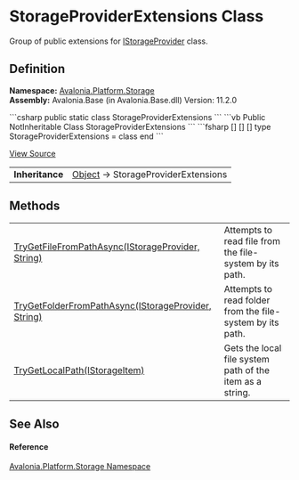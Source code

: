 # StorageProviderExtensions Class


Group of public extensions for <a href="T_Avalonia_Platform_Storage_IStorageProvider">IStorageProvider</a> class.



## Definition
**Namespace:** <a href="N_Avalonia_Platform_Storage">Avalonia.Platform.Storage</a>  
**Assembly:** Avalonia.Base (in Avalonia.Base.dll) Version: 11.2.0

<Tabs groupId="api-code-preview">
<TabItem value="csharp" label="C#">
```csharp
public static class StorageProviderExtensions
```
</TabItem>
<TabItem value="vb" label="VB">
```vb
<ExtensionAttribute>
Public NotInheritable Class StorageProviderExtensions
```
</TabItem>
<TabItem value="fsharp" label="F#">
```fsharp
[<AbstractClassAttribute>]
[<SealedAttribute>]
[<ExtensionAttribute>]
type StorageProviderExtensions = class end
```
</TabItem>
</Tabs>



<a href="https://github.com/AvaloniaUI/Avalonia/tree/master/src/Avalonia.Base/Platform/Storage/StorageProviderExtensions.cs" title="View the source code">View Source</a>

<table>
<tr><td><strong>Inheritance</strong></td><td><a href="https://learn.microsoft.com/dotnet/api/system.object" target="_blank" rel="noopener noreferrer">Object</a>  →  StorageProviderExtensions</td></tr>
</table>



## Methods
<table>
<tr>
<td><a href="M_Avalonia_Platform_Storage_StorageProviderExtensions_TryGetFileFromPathAsync">TryGetFileFromPathAsync(IStorageProvider, String)</a></td>
<td>Attempts to read file from the file-system by its path.</td>
</tr>
<tr>
<td><a href="M_Avalonia_Platform_Storage_StorageProviderExtensions_TryGetFolderFromPathAsync">TryGetFolderFromPathAsync(IStorageProvider, String)</a></td>
<td>Attempts to read folder from the file-system by its path.</td>
</tr>
<tr>
<td><a href="M_Avalonia_Platform_Storage_StorageProviderExtensions_TryGetLocalPath">TryGetLocalPath(IStorageItem)</a></td>
<td>Gets the local file system path of the item as a string.</td>
</tr>
</table>

## See Also


#### Reference
<a href="N_Avalonia_Platform_Storage">Avalonia.Platform.Storage Namespace</a>  

